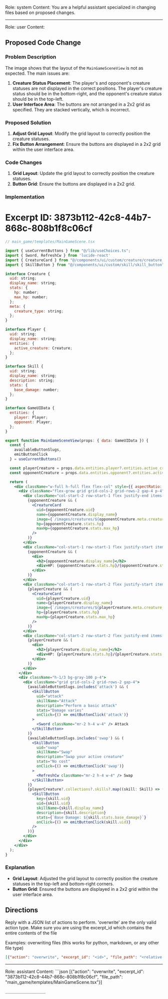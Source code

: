 Role: system
Content: You are a helpful assistant specialized in changing files based on proposed changes.
__________________
Role: user
Content: 
## Proposed Code Change
### Problem Description

The image shows that the layout of the `MainGameSceneView` is not as expected. The main issues are:

1. **Creature Status Placement**: The player's and opponent's creature statuses are not displayed in the correct positions. The player's creature status should be in the bottom-right, and the opponent's creature status should be in the top-left.
2. **User Interface Area**: The buttons are not arranged in a 2x2 grid as specified. They are stacked vertically, which is incorrect.

### Proposed Solution

1. **Adjust Grid Layout**: Modify the grid layout to correctly position the creature statuses.
2. **Fix Button Arrangement**: Ensure the buttons are displayed in a 2x2 grid within the user interface area.

### Code Changes

1. **Grid Layout**: Update the grid layout to correctly position the creature statuses.
2. **Button Grid**: Ensure the buttons are displayed in a 2x2 grid.

### Implementation

# Excerpt ID: 3873b112-42c8-44b7-868c-808b1f8c06cf
```jsx
// main_game/templates/MainGameScene.tsx

import { useCurrentButtons } from "@/lib/useChoices.ts";
import { Sword, RefreshCw } from 'lucide-react'
import { CreatureCard } from "@/components/ui/custom/creature/creature_card";
import { SkillButton } from "@/components/ui/custom/skill/skill_button";

interface Creature {
  uid: string;
  display_name: string;
  stats: {
    hp: number;
    max_hp: number;
  };
  meta: {
    creature_type: string;
  };
}

interface Player {
  uid: string;
  display_name: string;
  entities: {
    active_creature: Creature;
  };
}

interface Skill {
  uid: string;
  display_name: string;
  description: string;
  stats: {
    base_damage: number;
  };
}

interface GameUIData {
  entities: {
    player: Player;
    opponent: Player;
  };
}

export function MainGameSceneView(props: { data: GameUIData }) {
  const {
    availableButtonSlugs,
    emitButtonClick
  } = useCurrentButtons()

  const playerCreature = props.data.entities.player?.entities.active_creature;
  const opponentCreature = props.data.entities.opponent?.entities.active_creature;

  return (
    <div className="w-full h-full flex flex-col" style={{ aspectRatio: '16/9' }}>
      <div className="flex-grow grid grid-cols-2 grid-rows-2 gap-4 p-4">
        <div className="col-start-2 row-start-1 flex justify-end items-start">
          {opponentCreature && (
            <CreatureCard
              uid={opponentCreature.uid}
              name={opponentCreature.display_name}
              image={`/images/creatures/${opponentCreature.meta.creature_type}_front.png`}
              hp={opponentCreature.stats.hp}
              maxHp={opponentCreature.stats.max_hp}
            />
          )}
        </div>
        <div className="col-start-1 row-start-1 flex justify-start items-start">
          {opponentCreature && (
            <div>
              <h2>{opponentCreature.display_name}</h2>
              <div>HP: {opponentCreature.stats.hp}/{opponentCreature.stats.max_hp}</div>
            </div>
          )}
        </div>
        <div className="col-start-1 row-start-2 flex justify-start items-end">
          {playerCreature && (
            <CreatureCard
              uid={playerCreature.uid}
              name={playerCreature.display_name}
              image={`/images/creatures/${playerCreature.meta.creature_type}_back.png`}
              hp={playerCreature.stats.hp}
              maxHp={playerCreature.stats.max_hp}
            />
          )}
        </div>
        <div className="col-start-2 row-start-2 flex justify-end items-end">
          {playerCreature && (
            <div>
              <h2>{playerCreature.display_name}</h2>
              <div>HP: {playerCreature.stats.hp}/{playerCreature.stats.max_hp}</div>
            </div>
          )}
        </div>
      </div>
      <div className="h-1/3 bg-gray-100 p-4">
        <div className="grid grid-cols-2 grid-rows-2 gap-4">
          {availableButtonSlugs.includes('attack') && (
            <SkillButton
              uid="attack"
              skillName="Attack"
              description="Perform a basic attack"
              stats="Damage varies"
              onClick={() => emitButtonClick('attack')}
            >
              <Sword className="mr-2 h-4 w-4" /> Attack
            </SkillButton>
          )}
          {availableButtonSlugs.includes('swap') && (
            <SkillButton
              uid="swap"
              skillName="Swap"
              description="Swap your active creature"
              stats="No cost"
              onClick={() => emitButtonClick('swap')}
            >
              <RefreshCw className="mr-2 h-4 w-4" /> Swap
            </SkillButton>
          )}
          {playerCreature?.collections?.skills?.map((skill: Skill) => (
            <SkillButton
              key={skill.uid}
              uid={skill.uid}
              skillName={skill.display_name}
              description={skill.description}
              stats={`Base Damage: ${skill.stats.base_damage}`}
              onClick={() => emitButtonClick(skill.uid)}
            />
          ))}
        </div>
      </div>
    </div>
  );
}
```

### Explanation

- **Grid Layout**: Adjusted the grid layout to correctly position the creature statuses in the top-left and bottom-right corners.
- **Button Grid**: Ensured the buttons are displayed in a 2x2 grid within the user interface area.

## Directions
Reply with a JSON list of actions to perform. 'overwrite' are the only valid action type. 
Make sure you are using the excerpt_id which contains the entire contents of the file

Examples:
overwriting files (this works for python, markdown, or any other file type)
```json output_example1
[{"action": "overwrite", "excerpt_id": "<id>", "file_path": "<relative file path>"}]
```

__________________
Role: assistant
Content: ```json
[{"action": "overwrite", "excerpt_id": "3873b112-42c8-44b7-868c-808b1f8c06cf", "file_path": "main_game/templates/MainGameScene.tsx"}]
```
__________________
